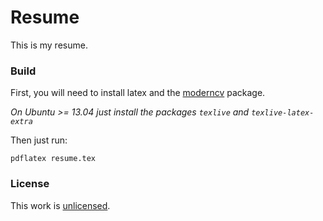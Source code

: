 Resume
======

This is my resume.

### Build

First, you will need to install latex and the [moderncv][1] package.

*On Ubuntu >= 13.04 just install the packages `texlive` and `texlive-latex-extra`*

Then just run:

    pdflatex resume.tex

### License

This work is [unlicensed][2].

[1]: http://www.ctan.org/pkg/moderncv "moderncv"
[2]: http://unlicense.org "Unlicense"
